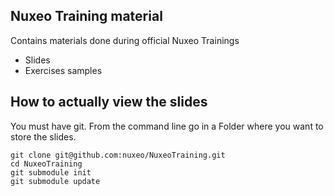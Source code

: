Nuxeo Training material
-----------------------

Contains materials done during official Nuxeo Trainings
- Slides 
- Exercises samples

## How to actually view the slides

You must have git.
From the command line go in a Folder where you want to store the slides.

    git clone git@github.com:nuxeo/NuxeoTraining.git
    cd NuxeoTraining
    git submodule init
    git submodule update




